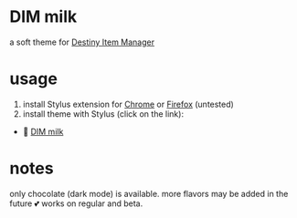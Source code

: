# DIM milk
a soft theme for [Destiny Item Manager](https://github.com/DestinyItemManager/DIM)
# usage
1. install Stylus extension for [Chrome](https://chrome.google.com/webstore/detail/stylus/clngdbkpkpeebahjckkjfobafhncgmne) or [Firefox](https://addons.mozilla.org/en-US/firefox/addon/styl-us/) (untested)
2. install theme with Stylus (click on the link):
- 🧋 [DIM milk](https://milkembers.github.io/DIM-milk/DIM-milk.user.css)
# notes
only chocolate (dark mode) is available. more flavors may be added in the future 💕
works on regular and beta.